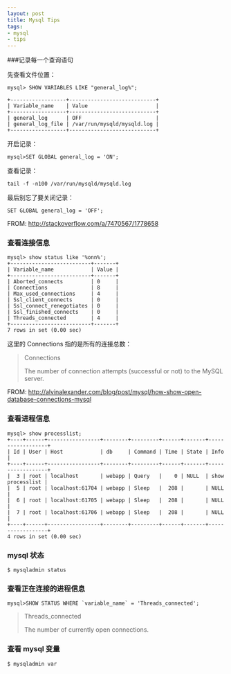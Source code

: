 ```yaml
---
layout: post
title: Mysql Tips
tags:
- mysql
- tips
---
```


###记录每一个查询语句

先查看文件位置：

    mysql> SHOW VARIABLES LIKE "general_log%";

    +------------------+----------------------------+
    | Variable_name    | Value                      |
    +------------------+----------------------------+
    | general_log      | OFF                        |
    | general_log_file | /var/run/mysqld/mysqld.log |
    +------------------+----------------------------+

开启记录：

    mysql>SET GLOBAL general_log = 'ON';

查看记录：

    tail -f -n100 /var/run/mysqld/mysqld.log

最后别忘了要关闭记录：

    SET GLOBAL general_log = 'OFF';

FROM: <http://stackoverflow.com/a/7470567/1778658>

### 查看连接信息

    mysql> show status like '%onn%';
    +--------------------------+-------+
    | Variable_name            | Value |
    +--------------------------+-------+
    | Aborted_connects         | 0     | 
    | Connections              | 8     | 
    | Max_used_connections     | 4     | 
    | Ssl_client_connects      | 0     | 
    | Ssl_connect_renegotiates | 0     | 
    | Ssl_finished_connects    | 0     | 
    | Threads_connected        | 4     | 
    +--------------------------+-------+
    7 rows in set (0.00 sec)

这里的 Connections 指的是所有的连接总数：

>Connections
>
>The number of connection attempts (successful or not) to the MySQL server.

FROM: <http://alvinalexander.com/blog/post/mysql/how-show-open-database-connections-mysql>

### 查看进程信息

    mysql> show processlist;
    +----+------+-----------------+--------+---------+------+-------+------------------+
    | Id | User | Host            | db     | Command | Time | State | Info             |
    +----+------+-----------------+--------+---------+------+-------+------------------+
    |  3 | root | localhost       | webapp | Query   |    0 | NULL  | show processlist | 
    |  5 | root | localhost:61704 | webapp | Sleep   |  208 |       | NULL             | 
    |  6 | root | localhost:61705 | webapp | Sleep   |  208 |       | NULL             | 
    |  7 | root | localhost:61706 | webapp | Sleep   |  208 |       | NULL             | 
    +----+------+-----------------+--------+---------+------+-------+------------------+
    4 rows in set (0.00 sec)

### mysql 状态

    $ mysqladmin status

### 查看正在连接的进程信息

    mysql>SHOW STATUS WHERE `variable_name` = 'Threads_connected';

>Threads_connected
>
>The number of currently open connections.

### 查看 mysql 变量

    $ mysqladmin var
